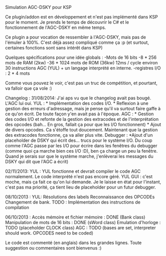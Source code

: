 Simulation AGC-DSKY pour KSP

Ce plugin/addon est en développement et n'est pas implémenté dans KSP pour le moment. 
Je prends le temps de découvrir le C# et le fonctionnement de l'AGC-DSKY en même temps.

Ce plugin a pour vocation de ressembler à l'AGC-DSKY, mais pas de l'émuler à 100%. C'est déjà assez compliqué comme ça :p (et surtout, certaines fonctions sont sans intérêt dans KSP)

Quelques spécifications pour une idée globals : 
-Mots de 16 bits
-8 * 256 mots de RAM (2kw)
-36 * 1024 mots de ROM (36kw)
12ms / cycle
environ 30  instructions AGC (YUL) + un langage interprété en interne.
-registres I/O : 2 * 4 mots

Comme vous pouvez le voir, c'est pas un truc de compétition, et pourtant, va falloir que ça vole :)

Changelog :
31/08/2014:
J'ai aps vu que le changelog avait pas bougé. L'AGC lui oui.
YUL : * Implémentation des codes I/O.
      * Reflexion à une gestion des erreurs d'adressage, mais je pense qu'il va surtout faire gaffe à ce qu'on écrit. De toute façon y'en avait pas à l'époque.
AGC : * Gestion des codes I/O et refonte de la gestion des extracodes et de l'interprétation des opcodes (bah... En gros, fallait ça pour que les I/O fonctionnent)
      * Ajout de divers opcodes. Ca s'étoffe tout doucement. Maintenant que la gestion des extracodes fonctionne, ça va aller plus vite.
Debugger : *Ajout d'un placeholder de DSKY qui écrit des... trucs pour le système I/O. Du coup comme l'AGC passe par les I/O pour écrire dans les fenêtres du debugger (comme quoi ça marche bien ces I/O :D), ben ça charge un peu la fenêtre. Quand je serais sur que le système marche, j'enlèverai les messages du DSKY qui dit que l'AGC a écrit)

02/11/2013:
YUL : YUL fonctionne et devrait compiler le code AGC normalement. Le code interprété n'est pas encore géré.
YUL GUI : c'est moche, mais ça fait ce qu'on lui demande. Je le laisse en état pour l'instant, c'est pas ma priorité,
ça tient lieu de placeholder pour un futur debugger.

08/10/2013 :
YUL:
Résolutions des labels
Reconnaissance des OPCODEs
Changement de bank.
TODO : Implémentation des instructions de compilation

06/10/2013 : 
Accès mémoire et fichier mémoire : DONE (Bank class)
Manipulation de mots de 16 bits : DONE (sWord class)
Emulation d'horloge : TODO (placeholder CLOCK class)
AGC : TODO (bases are set, interpreter should work. OPCODES need to be coded)

Le code est commenté (en anglais) dans les grandes lignes. Toute suggestion ou commentaires sont bienvenus :)
